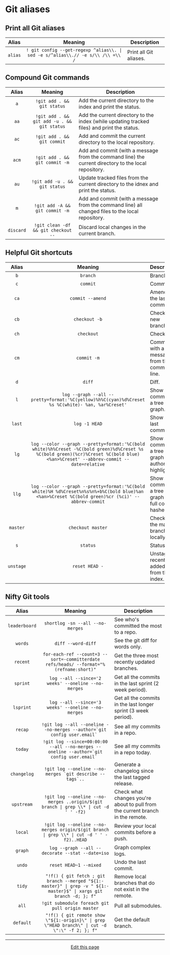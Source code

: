 # Git aliases

## Print all Git aliases

| Alias | Meaning | Description |
|:-----:|:-------:|-------------|
| `alias` | `! git config --get-regexp ^alias\\. \| sed -e s/^alias\\.// -e s/\\ /\\ =\\ /` | Print all Git aliases. |

## Compound Git commands

| Alias | Meaning | Description |
|:-----:|:-------:|-------------|
| `a` | `!git add . && git status` | Add the current directory to the index and print the status. |
| `aa` | `!git add . && git add -u . && git status` | Add the current directory to the index (while updating tracked files) and print the status. |
| `ac` | `!git add . && git commit` | Add and commit the current directory to the local repository. |
| `acm` | `!git add . && git commit -m` | Add and commit (with a message from the command line) the current directory to the local repository. |
| `au` | `!git add -u . && git status` | Update tracked files from the current directory to the idnex and print the status. |
| `m` | `!git add -A && git commit -m` | Add and commit (with a message from the command line) all changed files to the local repository. |
| `discard` | `!git clean -df && git checkout --` | Discard local changes in the current branch. |

## Helpful Git shortcuts

| Alias | Meaning | Description |
|:-----:|:-------:|-------------|
| `b` | `branch` | Branch. |
| `c` | `commit` | Commit. |
| `ca` | `commit --amend` | Amend to the last commit. |
| `cb` | `checkout -b` | Checkout a new branch. |
| `ch` | `checkout` | Checkout. |
| `cm` | `commit -m` | Commit, with a message from the command line. |
| `d` | `diff` | Diff. |
| `l` | `log --graph --all --pretty=format:'%C(yellow)%h%C(cyan)%d%Creset %s %C(white)- %an, %ar%Creset'` | Show commits as a tree graph. |
| `last` | `log -1 HEAD` | Show the last commit. |
| `lg` | `log --color --graph --pretty=format:'%C(bold white)%h%Creset -%C(bold green)%d%Creset %s %C(bold green)(%cr)%Creset %C(bold blue)<%an>%Creset' --abbrev-commit --date=relative` | Show commits as a tree graph with author highlighted. |
| `llg` | `log --color --graph --pretty=format:'%C(bold white)%H %d%Creset%n%s%n%+b%C(bold blue)%an <%an>%Creset %C(bold green)%cr (%ci)' --abbrev-commit` | Show commits as a tree graph with full commit hashes. |
| `master` | `checkout master` | Checkout the master branch locally. |
| `s` | `status` | Status. |
| `unstage` | `reset HEAD -` | Unstage recently added files from the index. |

## Nifty Git tools

| Alias | Meaning | Description |
|:-----:|:-------:|-------------|
| `leaderboard` | `shortlog -sn --all --no-merges` | See who's committed the most to a repo. |
| `words` | `diff --word-diff` | See the git diff for words only. |
| `recent` | `for-each-ref --count=3 --sort=-committerdate refs/heads/ --format="%(refname:short)"` | Get the three most recently updated branches. |
| `sprint` | `log --all --since='2 weeks' --oneline --no-merges` | Get all the commits in the last sprint (2 week period). |
| `lsprint` | `log --all --since='3 weeks' --oneline --no-merges` | Get all the commits in the last longer sprint (3 week period). |
| `recap` | ``!git log --all --oneline --no-merges --author=`git config user.email` `` | See all my commits in a repo. |
| `today` | ``!git log --since=00:00:00 --all --no-merges --oneline --author=`git config user.email` `` | See all my commits in a repo today. |
| `changelog` | ``!git log --oneline --no-merges `git describe --tags`..`` | Generate a changelog since the last tagged release. |
| `upstream` | `!git log --oneline --no-merges ..origin/$(git branch \| grep \\* \| cut -d ' ' -f2)` | Check what changes you're about to pull from the current branch in the remote. |
| `local` | `!git log --oneline --no-merges origin/$(git branch \| grep \\* \| cut -d ' ' -f2)..HEAD` | Review your local commits before a push. |
| `graph` | `log --graph --all --decorate --stat --date=iso` | Graph complex logs. |
| `undo` | `reset HEAD~1 --mixed` | Undo the last commit. |
| `tidy` | `"!f() { git fetch ; git branch --merged "${1:-master}" \| grep -v " ${1:-master}$" \| xargs git branch -d; }; f"` | Remove local branches that do not exist in the remote. |
| `all` | `!git submodule foreach git pull origin master` | Pull all submodules. |
| `default` | `"!f() { git remote show \"${1:-origin}\" \| grep \"HEAD branch\" \| cut -d \":\" -f 2; }; f"` | Get the default branch. |

<hr>
<div style="text-align:center">
	<a class="edit-link" href="https://github.com/wcarhart/docs/blob/master/docs/konphig/git_aliases.md" target="_blank"><i class="fas fa-edit"></i> Edit this page</a>
</div>
